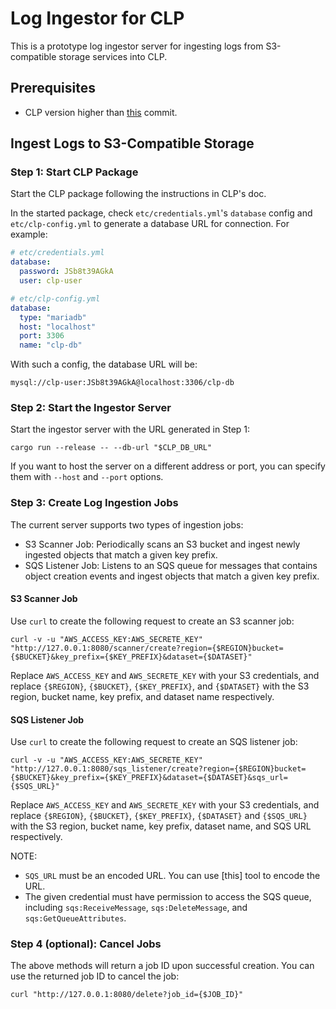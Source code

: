 # Log Ingestor for CLP

This is a prototype log ingestor server for ingesting logs from S3-compatible storage services into
CLP.

## Prerequisites

- CLP version higher than [this][clp-version-required] commit.

## Ingest Logs to S3-Compatible Storage

### Step 1: Start CLP Package

Start the CLP package following the instructions in CLP's doc.

In the started package, check `etc/credentials.yml`'s `database` config and `etc/clp-config.yml` to
generate a database URL for connection. For example:

```yaml
# etc/credentials.yml
database:
  password: JSb8t39AGkA
  user: clp-user

# etc/clp-config.yml
database:
  type: "mariadb"
  host: "localhost"
  port: 3306
  name: "clp-db"
```

With such a config, the database URL will be:

```
mysql://clp-user:JSb8t39AGkA@localhost:3306/clp-db
```

### Step 2: Start the Ingestor Server

Start the ingestor server with the URL generated in Step 1:

```shell
cargo run --release -- --db-url "$CLP_DB_URL"
```

If you want to host the server on a different address or port, you can specify them with `--host`
and `--port` options.

### Step 3: Create Log Ingestion Jobs

The current server supports two types of ingestion jobs:

* S3 Scanner Job: Periodically scans an S3 bucket and ingest newly ingested objects that match a
  given key prefix.
* SQS Listener Job: Listens to an SQS queue for messages that contains object creation events and
  ingest objects that match a given key prefix.

#### S3 Scanner Job

Use `curl` to create the following request to create an S3 scanner job:

```shell
curl -v -u "AWS_ACCESS_KEY:AWS_SECRETE_KEY" "http://127.0.0.1:8080/scanner/create?region={$REGION}bucket={$BUCKET}&key_prefix={$KEY_PREFIX}&dataset={$DATASET}"
```

Replace `AWS_ACCESS_KEY` and `AWS_SECRETE_KEY` with your S3 credentials, and replace
`{$REGION}`, `{$BUCKET}`, `{$KEY_PREFIX}`, and `{$DATASET}` with the S3 region, bucket name, key
prefix, and dataset name respectively.

#### SQS Listener Job

Use `curl` to create the following request to create an SQS listener job:

```shell
curl -v -u "AWS_ACCESS_KEY:AWS_SECRETE_KEY" "http://127.0.0.1:8080/sqs_listener/create?region={$REGION}bucket={$BUCKET}&key_prefix={$KEY_PREFIX}&dataset={$DATASET}&sqs_url={$SQS_URL}"
```

Replace `AWS_ACCESS_KEY` and `AWS_SECRETE_KEY` with your S3 credentials, and replace
`{$REGION}`, `{$BUCKET}`, `{$KEY_PREFIX}`, `{$DATASET}` and `{$SQS_URL}` with the S3 region, bucket
name, key prefix, dataset name, and SQS URL respectively.

NOTE:

* `SQS_URL` must be an encoded URL. You can use [this] tool to encode the URL.
* The given credential must have permission to access the SQS queue, including `sqs:ReceiveMessage`,
  `sqs:DeleteMessage`, and `sqs:GetQueueAttributes`.

### Step 4 (optional): Cancel Jobs

The above methods will return a job ID upon successful creation. You can use the returned job ID to
cancel the job:

```shell
curl "http://127.0.0.1:8080/delete?job_id={$JOB_ID}"
```

[clp-version-required]: https://github.com/y-scope/clp/tree/e6b4a203aaa64415e28287963f99ea35c7c466ee
[url-encode-tool]: https://meyerweb.com/eric/tools/dencoder/
